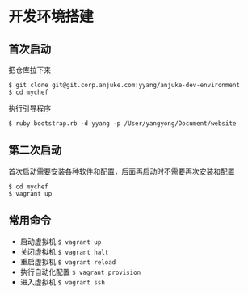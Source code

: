 # 开发环境搭建

## 首次启动
把仓库拉下来

```
$ git clone git@git.corp.anjuke.com:yyang/anjuke-dev-environment
$ cd mychef
```

执行引导程序

```
$ ruby bootstrap.rb -d yyang -p /User/yangyong/Document/website
```

## 第二次启动
首次启动需要安装各种软件和配置，后面再启动时不需要再次安装和配置

```
$ cd mychef
$ vagrant up
```

## 常用命令
* 启动虚拟机
`$ vagrant up`
* 关闭虚拟机
`$ vagrant halt`
* 重启虚拟机
`$ vagrant reload`
* 执行自动化配置
`$ vagrant provision`
* 进入虚拟机
`$ vagrant ssh`
